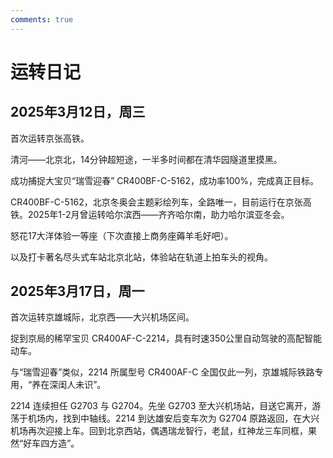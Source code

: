 ```yaml
---
comments: true
---
```


# 运转日记

## 2025年3月12日，周三

首次运转京张高铁。

清河——北京北，14分钟超短途，一半多时间都在清华园隧道里摸黑。

成功捕捉大宝贝“瑞雪迎春” CR400BF-C-5162，成功率100%，完成真正目标。

CR400BF-C-5162，北京冬奥会主题彩绘列车，全路唯一，目前运行在京张高铁。2025年1-2月曾运转哈尔滨西——齐齐哈尔南，助力哈尔滨亚冬会。

​怒花17大洋体验一等座（下次直接上商务座薅羊毛好吧）。

​以及打卡著名尽头式车站北京北站，体验站在轨道上拍车头的视角。

## 2025年3月17日，周一

首次运转京雄城际，北京西——大兴机场区间。

​捉到京局的稀罕宝贝 CR400AF-C-2214，具有时速350公里自动驾驶的高配智能动车。

​与“瑞雪迎春”类似，2214 所属型号 CR400AF-C 全国仅此一列，京雄城际铁路专用，“养在深闺人未识”。

​2214 连续担任 G2703 与 G2704。先坐 G2703 至大兴机场站，目送它离开，游荡于机场内，找到中轴线。2214 到达雄安后变车次为 G2704 原路返回，在大兴机场再次迎接上车。回到北京西站，偶遇瑞龙智行，老鼠，红神龙三车同框，果然“好车四方造”。
